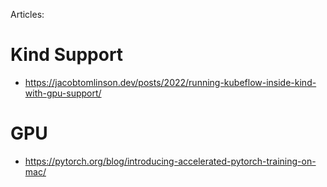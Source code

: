 
Articles:


# Kind Support
- https://jacobtomlinson.dev/posts/2022/running-kubeflow-inside-kind-with-gpu-support/


# GPU 

- https://pytorch.org/blog/introducing-accelerated-pytorch-training-on-mac/